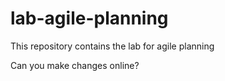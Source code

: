 # lab-agile-planning
This repository contains the lab for agile planning

Can you make changes online?
